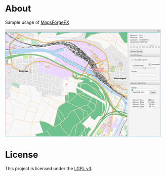 # About

Sample usage of [MapsForgeFX](https://github.com/mwatzko/mapsforgefx)

![screenshot](screenshot.png)


# License
This project is licensed under the [LGPL v3](COPYING.LESSER).
